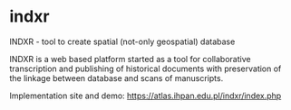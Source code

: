 # indxr
INDXR - tool to create spatial (not-only geospatial) database

INDXR is a web based platform started as a tool for collaborative transcription and publishing of historical documents with preservation of the linkage between database and scans of manuscripts.

Implementation site and demo: https://atlas.ihpan.edu.pl/indxr/index.php
